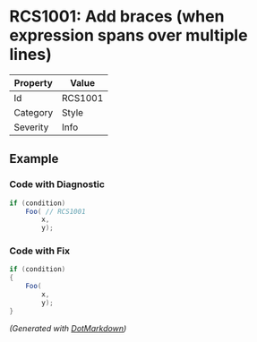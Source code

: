 # RCS1001: Add braces \(when expression spans over multiple lines\)

| Property | Value   |
| -------- | ------- |
| Id       | RCS1001 |
| Category | Style   |
| Severity | Info    |

## Example

### Code with Diagnostic

```csharp
if (condition)
    Foo( // RCS1001
        x,
        y);
```

### Code with Fix

```csharp
if (condition)
{
    Foo(
        x,
        y);
}
```


*\(Generated with [DotMarkdown](http://github.com/JosefPihrt/DotMarkdown)\)*